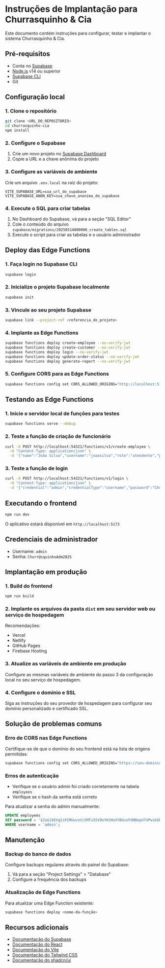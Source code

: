 
# Instruções de Implantação para Churrasquinho & Cia

Este documento contém instruções para configurar, testar e implantar o sistema Churrasquinho & Cia.

## Pré-requisitos

- Conta no [Supabase](https://supabase.com)
- [Node.js](https://nodejs.org/) v14 ou superior
- [Supabase CLI](https://supabase.com/docs/reference/cli/introduction)
- Git

## Configuração local

### 1. Clone o repositório

```bash
git clone <URL_DO_REPOSITORIO>
cd churrasquinho-cia
npm install
```

### 2. Configure o Supabase

1. Crie um novo projeto no [Supabase Dashboard](https://app.supabase.com)
2. Copie a URL e a chave anônima do projeto

### 3. Configure as variáveis de ambiente

Crie um arquivo `.env.local` na raiz do projeto:

```
VITE_SUPABASE_URL=sua_url_do_supabase
VITE_SUPABASE_ANON_KEY=sua_chave_anonima_do_supabase
```

### 4. Execute o SQL para criar tabelas

1. No Dashboard do Supabase, vá para a seção "SQL Editor"
2. Cole o conteúdo do arquivo `supabase/migrations/20250514000000_create_tables.sql`
3. Execute o script para criar as tabelas e o usuário administrador

## Deploy das Edge Functions

### 1. Faça login no Supabase CLI

```bash
supabase login
```

### 2. Inicialize o projeto Supabase localmente

```bash
supabase init
```

### 3. Vincule ao seu projeto Supabase

```bash
supabase link --project-ref <referencia_do_projeto>
```

### 4. Implante as Edge Functions

```bash
supabase functions deploy create-employee --no-verify-jwt
supabase functions deploy create-customer --no-verify-jwt
supabase functions deploy login --no-verify-jwt
supabase functions deploy update-order-status --no-verify-jwt
supabase functions deploy generate-report --no-verify-jwt
```

### 5. Configure CORS para as Edge Functions

```bash
supabase functions config set CORS_ALLOWED_ORIGINS="http://localhost:5173,https://seu-dominio.com"
```

## Testando as Edge Functions

### 1. Inicie o servidor local de funções para testes

```bash
supabase functions serve --debug
```

### 2. Teste a função de criação de funcionário

```bash
curl -X POST http://localhost:54321/functions/v1/create-employee \
  -H "Content-Type: application/json" \
  -d '{"name":"João Silva","username":"joaosilva","role":"atendente","password":"Senha@123","permissions":{"manageStock":true,"viewReports":false,"changeOrderStatus":true}}'
```

### 3. Teste a função de login

```bash
curl -X POST http://localhost:54321/functions/v1/login \
  -H "Content-Type: application/json" \
  -d '{"credential":"admin","credentialType":"username","password":"Churr@squinhoAdm2025"}'
```

## Executando o frontend

```bash
npm run dev
```

O aplicativo estará disponível em `http://localhost:5173`

## Credenciais de administrador

- Username: `admin`
- Senha: `Churr@squinhoAdm2025`

## Implantação em produção

### 1. Build do frontend

```bash
npm run build
```

### 2. Implante os arquivos da pasta `dist` em seu servidor web ou serviço de hospedagem

Recomendações:
- Vercel
- Netlify
- GitHub Pages
- Firebase Hosting

### 3. Atualize as variáveis de ambiente em produção

Configure as mesmas variáveis de ambiente do passo 3 da configuração local no seu serviço de hospedagem.

### 4. Configure o domínio e SSL

Siga as instruções do seu provedor de hospedagem para configurar seu domínio personalizado e certificado SSL.

## Solução de problemas comuns

### Erro de CORS nas Edge Functions

Certifique-se de que o domínio do seu frontend está na lista de origens permitidas:

```bash
supabase functions config set CORS_ALLOWED_ORIGINS="https://seu-dominio.com"
```

### Erros de autenticação

- Verifique se o usuário admin foi criado corretamente na tabela `employees`
- Verifique se o hash da senha está correto

Para atualizar a senha do admin manualmente:

```sql
UPDATE employees 
SET password = '$2a$10$VgIzXSMUwcoVcSMTu5SV9eYHJHoXYBGvoFdNBepU7UPwskXDQK.Ra'
WHERE username = 'admin';
```

## Manutenção

### Backup do banco de dados

Configure backups regulares através do painel do Supabase:

1. Vá para a seção "Project Settings" > "Database"
2. Configure a frequência dos backups

### Atualização de Edge Functions

Para atualizar uma Edge Function existente:

```bash
supabase functions deploy <nome-da-função>
```

## Recursos adicionais

- [Documentação do Supabase](https://supabase.com/docs)
- [Documentação do React](https://reactjs.org/docs/getting-started.html)
- [Documentação do Vite](https://vitejs.dev/guide/)
- [Documentação do Tailwind CSS](https://tailwindcss.com/docs)
- [Documentação do shadcn/ui](https://ui.shadcn.com)
